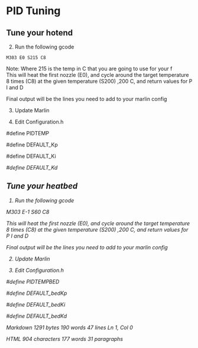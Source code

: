 # PID Tuning
## Tune your hotend  
2. Run the following gcode
```
M303 E0 S215 C8
```  
Note: Where 215 is the temp in C that you are going to use for your f   
 This will heat the first nozzle (E0), and cycle around the target temperature 8 times (C8) at the given temperature (S200) ,200 C, and return values for P I and D
  
   
 Final output will be the lines you need to add to your marlin config
  
  
3. Update Marlin
	  
 1. Edit Configuration.h

  
         
 #define PIDTEMP
           
 #define DEFAULT_Kp <P>
           
 #define DEFAULT_Ki <I>
           
 #define DEFAULT_Kd <D>  

## Tune your heatbed  

1. Run the following gcode

     
  
 M303 E-1 S60 C8
  
   
 This will heat the first nozzle (E0), and cycle around the target temperature 8 times (C8) at the given temperature (S200) ,200 C, and return values for P I and D
  
   
 Final output will be the lines you need to add to your marlin config
  
  
2. Update Marlin
	  
 1. Edit Configuration.h

  
         
 #define PIDTEMPBED
           
 #define DEFAULT_bedKp <P>
           
 #define DEFAULT_bedKi <I>
           
 #define DEFAULT_bedKd <D>  

Markdown 1291  bytes 190  words 47  lines Ln 1, Col 0

HTML 904  characters 177  words 31  paragraphs
<!--stackedit_data:
eyJoaXN0b3J5IjpbMTIxNzQwNDEzMiwtMTMwODI5NzAxNF19
-->